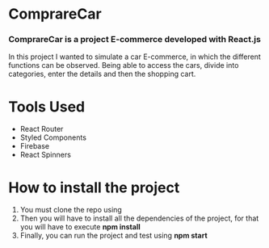<h1>ComprareCar</h1>

<h3> ComprareCar is a project E-commerce developed with React.js</h3>
<p>In this project I wanted to simulate a car E-commerce, in which the different functions can be observed. Being able to access the cars, divide into categories, enter the details and then the shopping cart.</p>


<h1>Tools Used</h1>
<ul>
  <li>React Router</li>
  <li>Styled Components</li>
  <li>Firebase</li>
  <li>React Spinners</li>
</ul>

<h1>How to install the project</h1>
<ol>
  <li>You must clone the repo using </li>
  <li>Then you will have to install all the dependencies of the project, for that you will have to execute <strong>npm install</strong></li>
  <li>Finally, you can run the project and test using <strong> npm start </strong></li>
 </ol>



